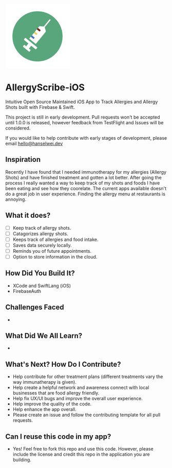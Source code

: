 <img src="allergyscribe-logo.png" data-canonical-src="https://github.com/darkmastermindz/AllergyScribe-iOS/blob/master/allergyscribe-logo.png" width="200" height="200"/>

# AllergyScribe-iOS
Intuitive Open Source Maintained iOS App to Track Allergies and Allergy Shots built with Firebase &amp; Swift.

This project is still in early development. Pull requests won't be accepted until 1.0.0 is released, however feedback from TestFlight and Issues will be considered.

If you would like to help contribute with early stages of development, please email hello@hanselwei.dev

## Inspiration
  Recently I have found that I needed immunotherapy for my allergies (Allergy Shots) and have finished treatment and gotten a lot better. 
  After going the process I really wanted a way to keep track of my shots and foods I have been eating and see how they coorelate.
  The current apps available doesn't do a great job in user experience.
  Finding the allergy menu at restaurants is annoying.
   
## What it does?
  - [ ] Keep track of allergy shots.
  - [ ] Catagorizes allergy shots.
  - [ ] Keeps track of allergies and food intake.
  - [ ] Saves data securely locally.
  - [ ] Reminds you of future appointments.
  - [ ] Option to store information in the cloud.

## How Did You Build It?
  - XCode and SwiftLang (iOS)
  - FirebaseAuth
  
## Challenges Faced
  -

## What Did We All Learn?
  -

## What's Next? How Do I Contribute?
  - Help contribute for other treatment plans (different treatments vary the way immunatherapy is given). 
  - Help create a helpful network and awareness connect with local businesses that are food allergy friendly.
  - Help fix UX/UI bugs and improve the overall user experience.
  - Help improve the quality of the code.
  - Help enhance the app overall.
  - Please create an issue and follow the contributing template for all pull requests.

## Can I reuse this code in my app?
  - Yes! Feel free to fork this repo and use this code. However, please include the license and credit this repo in the application you are building.
